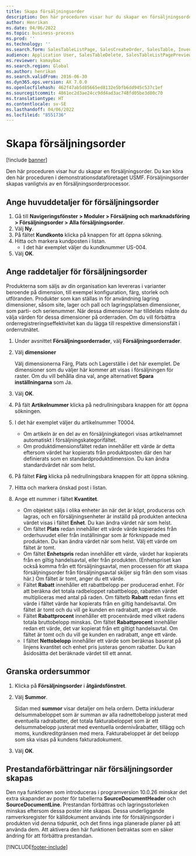 ```yaml
---
title: Skapa försäljningsorder
description: Den här proceduren visar hur du skapar en försäljningsorder.
author: Henrikan
ms.date: 04/06/2022
ms.topic: business-process
ms.prod: ''
ms.technology: ''
ms.search.form: SalesTableListPage, SalesCreateOrder, SalesTable, InventDimParmFixed, InventProductDimensionLookup, SalesTotals
audience: Application User, SalesTableDelete, SalesTableListPagePreviewPage, SalesUpdateRemain
ms.reviewer: kamaybac
ms.search.region: Global
ms.author: henrikan
ms.search.validFrom: 2016-06-30
ms.dyn365.ops.version: AX 7.0.0
ms.openlocfilehash: 462f47ab5d85665ed8132e5bfb6dd945c537c1ef
ms.sourcegitcommit: 4861ec2d3ae24cc9dd4ad3ac748fd05be3d80c70
ms.translationtype: HT
ms.contentlocale: sv-SE
ms.lasthandoff: 04/06/2022
ms.locfileid: "8551736"
---
```

# <a name="create-sales-orders"></a>Skapa försäljningsorder

[!include [banner](../../includes/banner.md)]

Den här proceduren visar hur du skapar en försäljningsorder. Du kan köra den här proceduren i demonstrationsdataföretaget USMF. Försäljningsorder skapas vanligtvis av en försäljningsorderprocessor. 

## <a name="enter-sales-order-header-details"></a>Ange huvuddetaljer för försäljningsorder
1. Gå till **Navigeringsfönster > Moduler > Försäljning och marknadsföring > Försäljningsorder > Alla försäljningsorder**.
2. Välj **Ny**.
3. På fältet **Kundkonto** klicka på knappen för att öppna sökning.
4. Hitta och markera kundposten i listan.
    - I det här exemplet väljer du kundknummer US-004.  
5. Välj **OK**.

## <a name="enter-sales-order-line-details"></a>Ange raddetaljer för försäljningsorder
    
Produkterna som säljs av din organisation kan levereras i varianter beroende på dimension, till exempel konfiguration, färg, storlek och utföranden. Produkter som kan ställas in för användning lagring dimensioner, såsom site, lager och pall och lagringsplatsen dimensioner, som parti- och serienummer. När dessa dimensioner har tilldelats måste du välja värden för dessa dimensioner på orderraden. Om du vill förbättra orderregistreringseffektivitet kan du lägga till respektive dimensionsfält i orderrutnätet.
    
1. Under avsnittet **Försäljningsorderrader**, välj **Försäljningsorderrader**.
2. Välj **dimensioner**
    
    Välj dimensionerna Färg, Plats och Lagerställe i det här exemplet. De dimensioner som du väljer här kommer att visas i försäljningen för raster. Om du vill behålla dina val, ange alternativet **Spara inställningarna** som Ja.
    
3. Välj **OK**.
4. På fält **Artikelnummer** klicka på nedrullningsbara knappen för att öppna sökningen.
5. I det här exemplet väljer du artikelnummer T0004.
    - Om artikeln är en del av en försäljningkategori visas artikelnamnet automatiskt i försäljningskategorifältet.  
    - Om produktdimensionsfältet redan innehåller ett värde är detta eftersom värdet har kopierats från produktposten där den har definierats som en standardproduktdimension. Du kan ändra standardvärdet när som helst.   
6. På fältet **Färg** klicka på nedrullningsbara knappen för att öppna sökning.
7. Hitta och markera önskad post i listan.
8. Ange ett nummer i fältet **Kvantitet**.
    - Om objektet säljs i olika enheter än när det är köpt, produceras och lagras, och en försäljningsenheter är inställd på produkten anteckna värdet visas i fältet **Enhet**. Du kan ändra värdet när som helst.   
    - Om fältet **Plats** redan innehåller ett värde värde kopierades från orderhuvudet eller från inställningar som är förknippade med produkten. Du kan ändra värdet när som helst. Välj ett värde om fältet är tomt.   
    - Om fältet **Enhetspris** redan innehåller ett värde, värdet har kopierats från en giltig handelsavtal, eller från produkten. (Enhetspriset kan också komma från ett försäljningsavtal, men processen för att skapa försäljningsorder från försäljningsavtal skiljer sig från den som visas här.) Om fältet är tomt, anger du ett värde.   
    - Fältet **Rabatt** innehåller ett rabattbelopp per producerad enhet. För att beräkna det totala radbeloppet rabattbelopp, rabatten värdet multipliceras med antal på raden. Om fältetb **Rabatt** redan finns ett värde i fältet värde har kopierats från en giltig handelsavtal. Om fältet är tomt och du vill ge kunden en radrabatt, ange ett värde.  
    - Fältet **Rabattprocent** innehåller ett procentvärde med vilket radens totala bruttobelopp minskas.  Om fältet **Rabattprocent** innehåller redan ett värde, det var kopierat från ett giltigt handelsavtal. Om fältet är tomt och du vill ge kunden en radrabatt, ange ett värde. 
    - I fältet **Nettobelopp** innehåller ett värde som beräknas baserat på linjens kvantitet och enhet pris justeras genom rabatter.  Du kan åsidosätta det beräknade värdet till ett annat.  

## <a name="review-the-order-totals"></a>Granska ordersummor
1. Klicka på **Försäljningsorder** i **åtgärdsfönstret**.
2. Välj **Summor**.
    
    Sidan med **summor** visar detaljer om hela ordern. Detta inkluderar delsummabeloppet som är summan av alla radnettobelopp justerat med eventuella radrabatter, det totala fakturabeloppet som är ett delsummabelopp justerat med eventuella ordernivårabatter, tillägg och moms, kundkreditgränsen med mera. Fakturabeloppet är det belopp som ska visas på kundens fakturadokument.  
    
3. Välj **OK**.

## <a name="sales-order-creation-performance-enhancement"></a>Prestandaförbättringar när försäljningsorder skapas
Den nya funktionen som introduceras i programversion 10.0.26 minskar det extra skapandet av poster för tabellerna **SourceDocumentHeader** och **SourceDocumentLine**. Prestandan förbättras och lagringsstorleken minskas eftersom dessa poster inte skapas. Dessa underliggande ramverksregister för källdokument används inte för försäljningsorder i produkten vid denna tidpunkt, och det finns inga planerade planer på att använda dem. Att aktivera den här funktionen betraktas som en säker ändring för att förbättra prestandan. 

[!INCLUDE[footer-include](../../../includes/footer-banner.md)]
